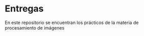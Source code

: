# Entregas
En este repositorio se encuentran los prácticos de la materia de procesamiento de imágenes
